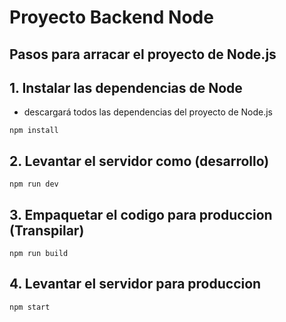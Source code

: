 # Proyecto Backend Node
## Pasos para arracar el proyecto de Node.js

## 1. Instalar las dependencias de Node
- descargará todos las dependencias del proyecto de Node.js
```
npm install
```
## 2. Levantar el servidor como (desarrollo)
```
npm run dev
```
## 3. Empaquetar el codigo para produccion (Transpilar)
```
npm run build
```
## 4. Levantar el servidor para produccion
```
npm start
```